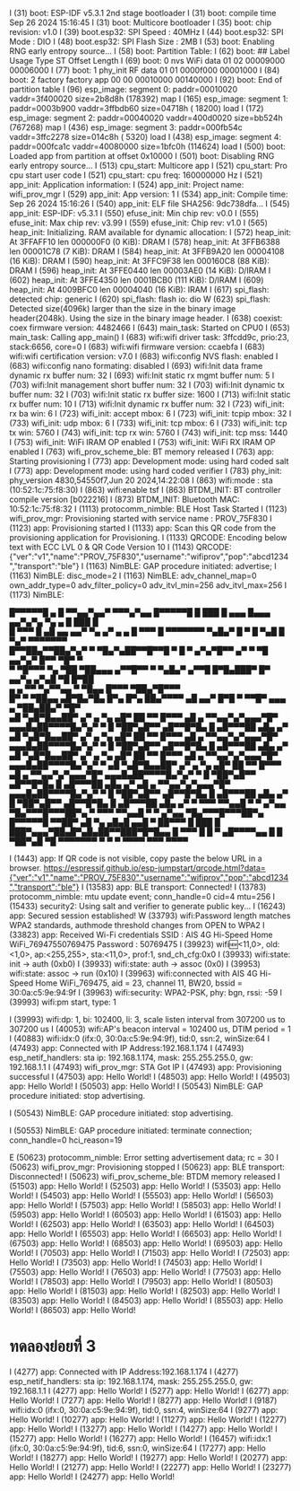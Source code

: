 I (31) boot: ESP-IDF v5.3.1 2nd stage bootloader
I (31) boot: compile time Sep 26 2024 15:16:45
I (31) boot: Multicore bootloader
I (35) boot: chip revision: v1.0
I (39) boot.esp32: SPI Speed      : 40MHz
I (44) boot.esp32: SPI Mode       : DIO
I (48) boot.esp32: SPI Flash Size : 2MB
I (53) boot: Enabling RNG early entropy source...
I (58) boot: Partition Table:
I (62) boot: ## Label            Usage          Type ST Offset   Length
I (69) boot:  0 nvs              WiFi data        01 02 00009000 00006000
I (77) boot:  1 phy_init         RF data          01 01 0000f000 00001000
I (84) boot:  2 factory          factory app      00 00 00010000 00140000
I (92) boot: End of partition table
I (96) esp_image: segment 0: paddr=00010020 vaddr=3f400020 size=2b8d8h (178392) map
I (165) esp_image: segment 1: paddr=0003b900 vaddr=3ffbdb60 size=04718h ( 18200) load
I (172) esp_image: segment 2: paddr=00040020 vaddr=400d0020 size=bb524h (767268) map
I (436) esp_image: segment 3: paddr=000fb54c vaddr=3ffc2278 size=014c8h (  5320) load
I (438) esp_image: segment 4: paddr=000fca1c vaddr=40080000 size=1bfc0h (114624) load
I (500) boot: Loaded app from partition at offset 0x10000
I (501) boot: Disabling RNG early entropy source...
I (513) cpu_start: Multicore app
I (521) cpu_start: Pro cpu start user code
I (521) cpu_start: cpu freq: 160000000 Hz
I (521) app_init: Application information:
I (524) app_init: Project name:     wifi_prov_mgr
I (529) app_init: App version:      1
I (534) app_init: Compile time:     Sep 26 2024 15:16:26
I (540) app_init: ELF file SHA256:  9dc738dfa...
I (545) app_init: ESP-IDF:          v5.3.1
I (550) efuse_init: Min chip rev:     v0.0
I (555) efuse_init: Max chip rev:     v3.99
I (559) efuse_init: Chip rev:         v1.0
I (565) heap_init: Initializing. RAM available for dynamic allocation:
I (572) heap_init: At 3FFAFF10 len 000000F0 (0 KiB): DRAM
I (578) heap_init: At 3FFB6388 len 00001C78 (7 KiB): DRAM
I (584) heap_init: At 3FFB9A20 len 00004108 (16 KiB): DRAM
I (590) heap_init: At 3FFC9F38 len 000160C8 (88 KiB): DRAM
I (596) heap_init: At 3FFE0440 len 00003AE0 (14 KiB): D/IRAM
I (602) heap_init: At 3FFE4350 len 0001BCB0 (111 KiB): D/IRAM
I (609) heap_init: At 4009BFC0 len 00004040 (16 KiB): IRAM
I (617) spi_flash: detected chip: generic
I (620) spi_flash: flash io: dio
W (623) spi_flash: Detected size(4096k) larger than the size in the binary image header(2048k). Using the size in the binary image header.
I (638) coexist: coex firmware version: 4482466
I (643) main_task: Started on CPU0
I (653) main_task: Calling app_main()
I (683) wifi:wifi driver task: 3ffcdd9c, prio:23, stack:6656, core=0
I (683) wifi:wifi firmware version: ccaebfa
I (683) wifi:wifi certification version: v7.0
I (683) wifi:config NVS flash: enabled
I (683) wifi:config nano formating: disabled
I (693) wifi:Init data frame dynamic rx buffer num: 32
I (693) wifi:Init static rx mgmt buffer num: 5
I (703) wifi:Init management short buffer num: 32
I (703) wifi:Init dynamic tx buffer num: 32
I (703) wifi:Init static rx buffer size: 1600
I (713) wifi:Init static rx buffer num: 10
I (713) wifi:Init dynamic rx buffer num: 32
I (723) wifi_init: rx ba win: 6
I (723) wifi_init: accept mbox: 6
I (723) wifi_init: tcpip mbox: 32
I (733) wifi_init: udp mbox: 6
I (733) wifi_init: tcp mbox: 6
I (733) wifi_init: tcp tx win: 5760
I (743) wifi_init: tcp rx win: 5760
I (743) wifi_init: tcp mss: 1440
I (753) wifi_init: WiFi IRAM OP enabled
I (753) wifi_init: WiFi RX IRAM OP enabled
I (763) wifi_prov_scheme_ble: BT memory released
I (763) app: Starting provisioning
I (773) app: Development mode: using hard coded salt
I (773) app: Development mode: using hard coded verifier
I (783) phy_init: phy_version 4830,54550f7,Jun 20 2024,14:22:08
I (863) wifi:mode : sta (10:52:1c:75:f8:30)
I (863) wifi:enable tsf
I (863) BTDM_INIT: BT controller compile version [b022216]
I (873) BTDM_INIT: Bluetooth MAC: 10:52:1c:75:f8:32
I (1113) protocomm_nimble: BLE Host Task Started
I (1123) wifi_prov_mgr: Provisioning started with service name : PROV_75F830 
I (1123) app: Provisioning started
I (1133) app: Scan this QR code from the provisioning application for Provisioning.
I (1133) QRCODE: Encoding below text with ECC LVL 0 & QR Code Version 10
I (1143) QRCODE: {"ver":"v1","name":"PROV_75F830","username":"wifiprov","pop":"abcd1234","transport":"ble"}
I (1163) NimBLE: GAP procedure initiated: advertise;
I (1163) NimBLE: disc_mode=2
I (1163) NimBLE:  adv_channel_map=0 own_addr_type=0 adv_filter_policy=0 adv_itvl_min=256 adv_itvl_max=256
I (1173) NimBLE:


  █▀▀▀▀▀█ ▄ █ ▀▀▄▄▀▄▄▀ ▀▀▀▄▀▄▄  █▀▀▀▀▀█
  █ ███ █ ▄▄▄ █▄▄▄ ▄▄▀▄▀▄ ▀▄ ▄  █ ███ █   
  █ ▀▀▀ █ ▄█ ▄▄ ▄▄▀  ▀▄ ▄▀ ▄ ▄  █ ▀▀▀ █
  ▀▀▀▀▀▀▀ ▀▄█▄▀ █ ▀ █ ▀▄█ █ ▀▄▀ ▀▀▀▀▀▀▀   
  █▀▀██▄▀▀██▄▀▄▀ ▀ ▀█▄▀▄██▀▀█▀▀█ ▀ █ ▀
     ▄▀▄▀█▀▀  ▄▀ ▀ ▀█ ▄▄▀▄▀ █▀▀   ▀█▀ ▀   
  ▀  ▀█▀▀▀ ▀▄ ▀██ ▀██▄▄▄ ▄▀▀█▀▀ ▀ ▀▄█▄▀
  ▄▀▀█ █▀█▄███▀ █▀  ▄▄▀▄  ▄▀▄█  ▀█ █▀██   
  ▄  ▄ ▀▀ ▀▄▀▀▄▄ ▀ ▀█▄▄  █▀▀▀ ▀██▄▀█▀▀▀   
   █▀ ▀ ▀██▄▄ ▄█▀█▄▀█▄ █▀▄  █▀▄ ██▄▀▀▀▀
   ▄█ ▄▄▀ █▀█ ▀ ▀▀█▀ ▄▄▄ ▄ ▀██▄██▄▀ ▀█▀   
  ▄█ ▀▄█▀█▄▄██▀ ▄▀  ▄ ▀▄ ▄█▀ ██ ▀▀ █▀▀▀
  ▄█ ▄ ▀▀▄▄▀▄▀▄▄▄▀█▀ ▄▄▄█▄██▀▀▀▀█▄▀▄▀ ▀
  █  ▀██▀▄█▀▀ ▄█▀▀█▀█▄ █ ▄█▀▀▀██ ▄█▄ ▄▀
  ▄█ ▀▄█▀█▄▄██▀ ▄▀  ▄ ▀▄ ▄█▀ ██ ▀▀ █▀▀▀
  ▄█ ▄ ▀▀▄▄▀▄▀▄▄▄▀█▀ ▄▄▄█▄██▀▀▀▀█▄▀▄▀ ▀
  █  ▀██▀▄█▀▀ ▄█▀▀█▀█▄ █ ▄█▀▀▀██ ▄█▄ ▄▀
  ▄█ ▀▄█▀█▄▄██▀ ▄▀  ▄ ▀▄ ▄█▀ ██ ▀▀ █▀▀▀
  ▄█ ▄ ▀▀▄▄▀▄▀▄▄▄▀█▀ ▄▄▄█▄██▀▀▀▀█▄▀▄▀ ▀
  ▄█ ▀▄█▀█▄▄██▀ ▄▀  ▄ ▀▄ ▄█▀ ██ ▀▀ █▀▀▀
  ▄█ ▄ ▀▀▄▄▀▄▀▄▄▄▀█▀ ▄▄▄█▄██▀▀▀▀█▄▀▄▀ ▀
  █  ▀██▀▄█▀▀ ▄█▀▀█▀█▄ █ ▄█▀▀▀██ ▄█▄ ▄▀
  ▄█ ▄ ▀▀▄▄▀▄▀▄▄▄▀█▀ ▄▄▄█▄██▀▀▀▀█▄▀▄▀ ▀
  █  ▀██▀▄█▀▀ ▄█▀▀█▀█▄ █ ▄█▀▀▀██ ▄█▄ ▄▀
  █  ▀██▀▄█▀▀ ▄█▀▀█▀█▄ █ ▄█▀▀▀██ ▄█▄ ▄▀
  ▀ ▀▀▀ ▀▀▄▄█ ▀ ▀ ▄▀▄▄  ▀█▄▀▀▀█▀▀▀██▀▄
  ▀ ▀▀▀ ▀▀▄▄█ ▀ ▀ ▄▀▄▄  ▀█▄▀▀▀█▀▀▀██▀▄
  █▀▀▀▀▀█ ▀▀██▀ ▄█  ▀▄ ▄█▄█ ▄▄█ ▀ ██▀▀▀
  █ ███ █ ███▀▄▄▄▀██▄█▀▄█▄██▀▀███▀█▀█▄▄
  █ ▀▀▀ █ █ ▀ ▄█▀▀▀▀▄▄ █    █ ▀██▀▄█ ▀█
  ▀▀▀▀▀▀▀ ▀ ▀ ▀ ▀▀▀▀      ▀▀▀      ▀▀▀▀


I (1443) app: If QR code is not visible, copy paste the below URL in a browser.
https://espressif.github.io/esp-jumpstart/qrcode.html?data={"ver":"v1","name":"PROV_75F830","username":"wifiprov","pop":"abcd1234","transport":"ble"}
I (13583) app: BLE transport: Connected!
I (13783) protocomm_nimble: mtu update event; conn_handle=0 cid=4 mtu=256
I (15433) security2: Using salt and verifier to generate public key...
I (16243) app: Secured session established!
W (33793) wifi:Password length matches WPA2 standards, authmode threshold changes from OPEN to WPA2
I (33823) app: Received Wi-Fi credentials
        SSID     : AIS 4G Hi-Speed Home WiFi_76947550769475
        Password : 50769475
I (39923) wifi:new:<11,0>, old:<1,0>, ap:<255,255>, sta:<11,0>, prof:1, snd_ch_cfg:0x0
I (39933) wifi:state: init -> auth (0xb0)
I (39933) wifi:state: auth -> assoc (0x0)
I (39953) wifi:state: assoc -> run (0x10)
I (39963) wifi:connected with AIS 4G Hi-Speed Home WiFi_769475, aid = 23, channel 11, BW20, bssid = 30:0a:c5:9e:94:9f
I (39963) wifi:security: WPA2-PSK, phy: bgn, rssi: -59
I (39993) wifi:pm start, type: 1

I (39993) wifi:dp: 1, bi: 102400, li: 3, scale listen interval from 307200 us to 307200 us
I (40053) wifi:AP's beacon interval = 102400 us, DTIM period = 1
I (40883) wifi:<ba-add>idx:0 (ifx:0, 30:0a:c5:9e:94:9f), tid:0, ssn:2, winSize:64
I (47493) app: Connected with IP Address:192.168.1.174
I (47493) esp_netif_handlers: sta ip: 192.168.1.174, mask: 255.255.255.0, gw: 192.168.1.1
I (47493) wifi_prov_mgr: STA Got IP
I (47493) app: Provisioning successful
I (47503) app: Hello World!
I (48503) app: Hello World!
I (49503) app: Hello World!
I (50503) app: Hello World!
I (50543) NimBLE: GAP procedure initiated: stop advertising.

I (50543) NimBLE: GAP procedure initiated: stop advertising.

I (50553) NimBLE: GAP procedure initiated: terminate connection; conn_handle=0 hci_reason=19

E (50623) protocomm_nimble: Error setting advertisement data; rc = 30
I (50623) wifi_prov_mgr: Provisioning stopped
I (50623) app: BLE transport: Disconnected!
I (50623) wifi_prov_scheme_ble: BTDM memory released
I (51503) app: Hello World!
I (52503) app: Hello World!
I (53503) app: Hello World!
I (54503) app: Hello World!
I (55503) app: Hello World!
I (56503) app: Hello World!
I (57503) app: Hello World!
I (58503) app: Hello World!
I (59503) app: Hello World!
I (60503) app: Hello World!
I (61503) app: Hello World!
I (62503) app: Hello World!
I (63503) app: Hello World!
I (64503) app: Hello World!
I (65503) app: Hello World!
I (66503) app: Hello World!
I (67503) app: Hello World!
I (68503) app: Hello World!
I (69503) app: Hello World!
I (70503) app: Hello World!
I (71503) app: Hello World!
I (72503) app: Hello World!
I (73503) app: Hello World!
I (74503) app: Hello World!
I (75503) app: Hello World!
I (76503) app: Hello World!
I (77503) app: Hello World!
I (78503) app: Hello World!
I (79503) app: Hello World!
I (80503) app: Hello World!
I (81503) app: Hello World!
I (82503) app: Hello World!
I (83503) app: Hello World!
I (84503) app: Hello World!
I (85503) app: Hello World!
I (86503) app: Hello World!

# ทดลองย่อยที่ 3
I (4277) app: Connected with IP Address:192.168.1.174
I (4277) esp_netif_handlers: sta ip: 192.168.1.174, mask: 255.255.255.0, gw: 192.168.1.1
I (4277) app: Hello World!
I (5277) app: Hello World!
I (6277) app: Hello World!
I (7277) app: Hello World!
I (8277) app: Hello World!
I (9187) wifi:<ba-add>idx:0 (ifx:0, 30:0a:c5:9e:94:9f), tid:0, ssn:4, winSize:64
I (9277) app: Hello World!
I (10277) app: Hello World!
I (11277) app: Hello World!
I (12277) app: Hello World!
I (13277) app: Hello World!
I (14277) app: Hello World!
I (15277) app: Hello World!
I (16277) app: Hello World!
I (16457) wifi:<ba-add>idx:1 (ifx:0, 30:0a:c5:9e:94:9f), tid:6, ssn:0, winSize:64
I (17277) app: Hello World!
I (18277) app: Hello World!
I (19277) app: Hello World!
I (20277) app: Hello World!
I (21277) app: Hello World!
I (22277) app: Hello World!
I (23277) app: Hello World!
I (24277) app: Hello World!
